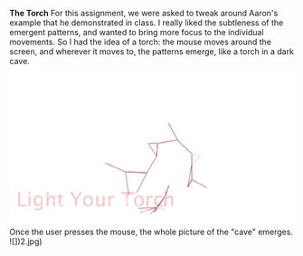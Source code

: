 **The Torch**
For this assignment, we were asked to tweak around Aaron's example that he demonstrated in class. 
I really liked the subtleness of the emergent patterns, and wanted to bring more focus to the individual movements.
So I had the idea of a torch: the mouse moves around the screen, and wherever it moves to, the patterns emerge, like a torch in a dark cave.
![](1.jpg)
Once the user presses the mouse, the whole picture of the "cave" emerges.
![])2.jpg)
